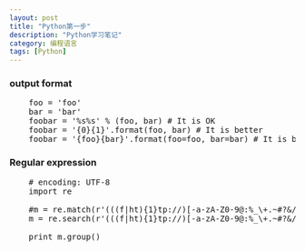 ```yaml
---
layout: post
title: "Python第一步"
description: "Python学习笔记"
category: 编程语言
tags: [Python]
---
```

### output format
<pre class="brush: python">
    foo = 'foo'
    bar = 'bar'
    foobar = '%s%s' % (foo, bar) # It is OK
    foobar = '{0}{1}'.format(foo, bar) # It is better
    foobar = '{foo}{bar}'.format(foo=foo, bar=bar) # It is best
</pre>
### Regular expression
<pre class="brush: python">
    # encoding: UTF-8
    import re
 
    #m = re.match(r'(((f|ht){1}tp://)[-a-zA-Z0-9@:%_\+.~#?&//=]+)', 'http://sbzhouhao.net/2013/05/First-Step-For-Python/ http://sbzhouhao.net/2013/05/ hello world!')
    m = re.search(r'(((f|ht){1}tp://)[-a-zA-Z0-9@:%_\+.~#?&//=]+)', 'http://sbzhouhao.net/2013/05/First-Step-For-Python/ http://sbzhouhao.net/2013/05/ hello world!')
    
    print m.group()
</pre>
